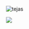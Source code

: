 <p align="left"> <img src="https://komarev.com/ghpvc/?username=tejas-xd&label=Profile%20views&color=0e75b6&style=flat" alt="tejas" /> </p>
<a>
  <img align="center" src="https://github-readme-stats.vercel.app/api?username=tejas-xd&include_all_commits=true&count_private=true&border_radius=8&theme=codeSTACKr&include_all_commits=true&&hide=issues" />
</a>
